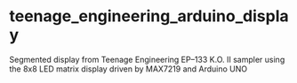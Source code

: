 # teenage_engineering_arduino_display
Segmented display from Teenage Engineering EP–133 K.O. II sampler using the 8x8 LED matrix display driven by MAX7219 and Arduino UNO

